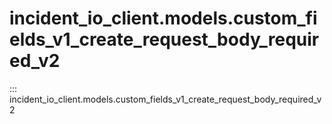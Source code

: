 # incident_io_client.models.custom_fields_v1_create_request_body_required_v2

::: incident_io_client.models.custom_fields_v1_create_request_body_required_v2